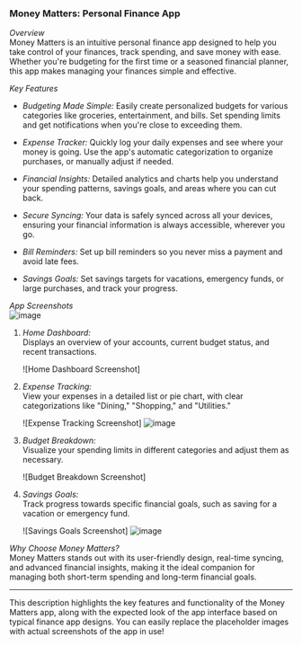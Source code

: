 ### Money Matters: Personal Finance App

*Overview*  
Money Matters is an intuitive personal finance app designed to help you take control of your finances, track spending, and save money with ease. Whether you're budgeting for the first time or a seasoned financial planner, this app makes managing your finances simple and effective.

*Key Features*  
- *Budgeting Made Simple:* Easily create personalized budgets for various categories like groceries, entertainment, and bills. Set spending limits and get notifications when you're close to exceeding them.
  
- *Expense Tracker:* Quickly log your daily expenses and see where your money is going. Use the app's automatic categorization to organize purchases, or manually adjust if needed.
  
- *Financial Insights:* Detailed analytics and charts help you understand your spending patterns, savings goals, and areas where you can cut back.
  
- *Secure Syncing:* Your data is safely synced across all your devices, ensuring your financial information is always accessible, wherever you go.
  
- *Bill Reminders:* Set up bill reminders so you never miss a payment and avoid late fees.
  
- *Savings Goals:* Set savings targets for vacations, emergency funds, or large purchases, and track your progress.

*App Screenshots*  
![image](https://github.com/user-attachments/assets/e01497de-1706-46f7-a858-461115986ec9)


1. *Home Dashboard:*  
   Displays an overview of your accounts, current budget status, and recent transactions.

   ![Home Dashboard Screenshot]  

2. *Expense Tracking:*  
   View your expenses in a detailed list or pie chart, with clear categorizations like "Dining," "Shopping," and "Utilities."

   ![Expense Tracking Screenshot]
   ![image](https://github.com/user-attachments/assets/76263533-217a-490b-aa51-d4fb613b8761)


4. *Budget Breakdown:*  
   Visualize your spending limits in different categories and adjust them as necessary.

   ![Budget Breakdown Screenshot]  

5. *Savings Goals:*  
   Track progress towards specific financial goals, such as saving for a vacation or emergency fund.

   ![Savings Goals Screenshot]
   ![image](https://github.com/user-attachments/assets/86aca12a-83e2-435d-8b33-4f929e9d57e6)


*Why Choose Money Matters?*  
Money Matters stands out with its user-friendly design, real-time syncing, and advanced financial insights, making it the ideal companion for managing both short-term spending and long-term financial goals.

---

This description highlights the key features and functionality of the Money Matters app, along with the expected look of the app interface based on typical finance app designs. You can easily replace the placeholder images with actual screenshots of the app in use!
